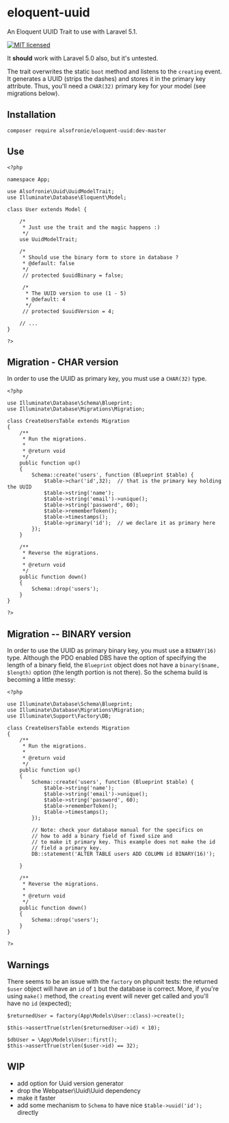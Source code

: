 # eloquent-uuid
An Eloquent UUID Trait to use with Laravel 5.1.

[![MIT licensed](https://img.shields.io/badge/license-MIT-blue.svg)](https://raw.githubusercontent.com/hyperium/hyper/master/LICENSE)

It **should** work with Laravel 5.0 also, but it's untested.

The trait overwrites the static `boot` method and listens to the `creating`
event. It generates a UUID (strips the dashes) and stores it in the primary
key attribute. Thus, you'll need a `CHAR(32)` primary key for your model
(see migrations below).

## Installation

	composer require alsofronie/eloquent-uuid:dev-master

## Use

	<?php

	namespace App;

	use Alsofronie\Uuid\UuidModelTrait;
	use Illuminate\Database\Eloquent\Model;

	class User extends Model {

		/*
		 * Just use the trait and the magic happens :)
		 */
		use UuidModelTrait;

		/*
		 * Should use the binary form to store in database ?
		 * @default: false
		 */
		 // protected $uuidBinary = false;

		 /*
		  * The UUID version to use (1 - 5)
		  * @default: 4
		  */
		 // protected $uuidVersion = 4;

		// ...
	}
	
	?>

## Migration - CHAR version

In order to use the UUID as primary key, you must use a `CHAR(32)` type.

	<?php

	use Illuminate\Database\Schema\Blueprint;
	use Illuminate\Database\Migrations\Migration;

	class CreateUsersTable extends Migration
	{
	    /**
	     * Run the migrations.
	     *
	     * @return void
	     */
	    public function up()
	    {
	        Schema::create('users', function (Blueprint $table) {
	            $table->char('id',32);	// that is the primary key holding the UUID
	            $table->string('name');
	            $table->string('email')->unique();
	            $table->string('password', 60);
	            $table->rememberToken();
	            $table->timestamps();
	            $table->primary('id');	// we declare it as primary here
	        });
	    }

	    /**
	     * Reverse the migrations.
	     *
	     * @return void
	     */
	    public function down()
	    {
	        Schema::drop('users');
	    }
	}
	
	?>

## Migration -- BINARY version

In order to use the UUID as primary binary key, you must use a `BINARY(16)` type.
Although the PDO enabled DBS have the option of specifying the length of a binary
field, the `Blueprint` object does not have a `binary($name, $length)` option (the
length portion is not there). So the schema build is becoming a little messy:

	<?php

	use Illuminate\Database\Schema\Blueprint;
	use Illuminate\Database\Migrations\Migration;
	use Illuminate\Support\Factory\DB;

	class CreateUsersTable extends Migration
	{
	    /**
	     * Run the migrations.
	     *
	     * @return void
	     */
	    public function up()
	    {
	        Schema::create('users', function (Blueprint $table) {
	            $table->string('name');
	            $table->string('email')->unique();
	            $table->string('password', 60);
	            $table->rememberToken();
	            $table->timestamps();
	        });

			// Note: check your database manual for the specifics on
			// how to add a binary field of fixed size and
			// to make it primary key. This example does not make the id
			// field a primary key.
	        DB::statement('ALTER TABLE users ADD COLUMN id BINARY(16)');

	    }

	    /**
	     * Reverse the migrations.
	     *
	     * @return void
	     */
	    public function down()
	    {
	        Schema::drop('users');
	    }
	}
	
	?>

## Warnings

There seems to be an issue with the `factory` on phpunit tests: the returned
`$user` object will have an `id` of `1` but the database is correct.
More, if you're using  `make()` method, the `creating` event will never get
called and you'll have no `id` (expected);

	$returnedUser = factory(App\Models\User::class)->create();
    
	$this->assertTrue(strlen($returnedUser->id) < 10);

    $dbUser = \App\Models\User::first();
    $this->assertTrue(strlen($user->id) == 32);

## WIP

 - add option for Uuid version generator
 - drop the Webpatser\Uuid\Uuid dependency
 - make it faster
 - add some mechanism to `Schema` to have nice `$table->uuid('id');` directly


